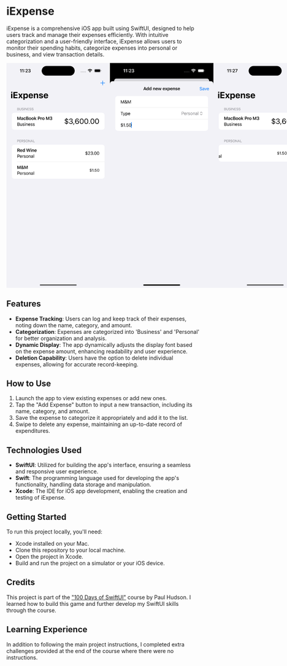 # iExpense

iExpense is a comprehensive iOS app built using SwiftUI, designed to help users track and manage their expenses efficiently. With intuitive categorization and a user-friendly interface, iExpense allows users to monitor their spending habits, categorize expenses into personal or business, and view transaction details.

<div style="display: flex; justify-content: space-between;">
    <img src="screenshots/iExpense_main.png" alt="iExpense Main Screen" width="270"/>
    <img src="screenshots/iExpense_add.png" alt="Adding an Expense" width="270"/>
    <img src="screenshots/iExpense_remove.png" alt="Removing Expense Item" width="270"/>
</div>

## Features

- **Expense Tracking**: Users can log and keep track of their expenses, noting down the name, category, and amount.
- **Categorization**: Expenses are categorized into 'Business' and 'Personal' for better organization and analysis.
- **Dynamic Display**: The app dynamically adjusts the display font based on the expense amount, enhancing readability and user experience.
- **Deletion Capability**: Users have the option to delete individual expenses, allowing for accurate record-keeping.

## How to Use

1. Launch the app to view existing expenses or add new ones.
2. Tap the "Add Expense" button to input a new transaction, including its name, category, and amount.
3. Save the expense to categorize it appropriately and add it to the list.
4. Swipe to delete any expense, maintaining an up-to-date record of expenditures.

## Technologies Used

- **SwiftUI**: Utilized for building the app's interface, ensuring a seamless and responsive user experience.
- **Swift**: The programming language used for developing the app's functionality, handling data storage and manipulation.
- **Xcode**: The IDE for iOS app development, enabling the creation and testing of iExpense.

## Getting Started

To run this project locally, you'll need:

- Xcode installed on your Mac.
- Clone this repository to your local machine.
- Open the project in Xcode.
- Build and run the project on a simulator or your iOS device.

## Credits

This project is part of the ["100 Days of SwiftUI"](https://www.hackingwithswift.com/100/swiftui) course by Paul Hudson. I learned how to build this game and further develop my SwiftUI skills through the course.

## Learning Experience

In addition to following the main project instructions, I completed extra challenges provided at the end of the course where there were no instructions.
